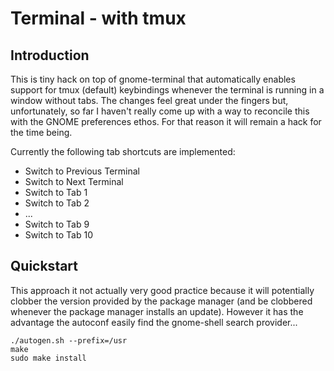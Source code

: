 Terminal - with tmux
====================

Introduction
------------

This is tiny hack on top of gnome-terminal that automatically enables support
for tmux (default) keybindings whenever the terminal is running in a window
without tabs. The changes feel great under the fingers but, unfortunately,
so far I haven't really come up with a way to reconcile this with the GNOME
preferences ethos. For that reason it will remain a hack for the time being.

Currently the following tab shortcuts are implemented:

 * Switch to Previous Terminal
 * Switch to Next Terminal
 * Switch to Tab 1
 * Switch to Tab 2
 * ...
 * Switch to Tab 9
 * Switch to Tab 10

Quickstart
----------

This approach it not actually very good practice because it will potentially
clobber the version provided by the package manager (and be clobbered whenever
the package manager installs an update). However it has the advantage the
autoconf easily find the gnome-shell search provider...

    ./autogen.sh --prefix=/usr
    make
    sudo make install
